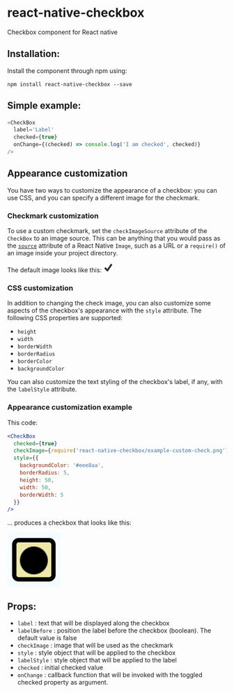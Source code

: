 # react-native-checkbox
Checkbox component for React native

## Installation:

Install the component through npm using:

```
npm install react-native-checkbox --save
```


## Simple example:
```js
<CheckBox
  label='Label'
  checked={true}
  onChange={(checked) => console.log('I am checked', checked)}
/>
```

## Appearance customization
You have two ways to customize the appearance of a checkbox: you can use CSS, and you can specify a different image for the checkmark.

### Checkmark customization
To use a custom checkmark, set the `checkImageSource` attribute of the `CheckBox` to an image source. This can be anything that you would pass as the [`source`](https://facebook.github.io/react-native/docs/image.html#source) attribute of a React Native `Image`, such as a URL or a `require()` of an image inside your project directory.

The default image looks like this:
![Image of checkmark](/check.png "Default checkmark")

### CSS customization
In addition to changing the check image, you can also customize some aspects of the checkbox's appearance with the `style` attribute. The following CSS properties are supported:
* `height`
* `width`
* `borderWidth`
* `borderRadius`
* `borderColor`
* `backgroundColor`

You can also customize the text styling of the checkbox's label, if any, with the `labelStyle` attribute.

### Appearance customization example

This code:

```jsx
<CheckBox
  checked={true}
  checkImage={require('react-native-checkbox/example-custom-check.png')}
  style={{
    backgroundColor: '#eee8aa',
    borderRadius: 5,
    height: 50,
    width: 50,
    borderWidth: 5
  }}
/>
```

... produces a checkbox that looks like this:

![screenshot](/example-screenshot.png)

## Props:

- `label` : text that will be displayed along the checkbox
- `labelBefore` : position the label before the checkbox (boolean). The default
value is false
- `checkImage` : image that will be used as the checkmark
- `style` : style object that will be applied to the checkbox
- `labelStyle` : style object that will be applied to the label
- `checked` : initial checked value
- `onChange` : callback function that will be invoked with the toggled checked property as argument.
